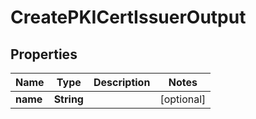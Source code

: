 

# CreatePKICertIssuerOutput

## Properties

Name | Type | Description | Notes
------------ | ------------- | ------------- | -------------
**name** | **String** |  |  [optional]



